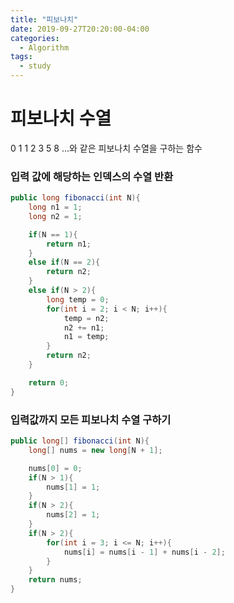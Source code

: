 ```yaml
---
title: "피보나치"
date: 2019-09-27T20:20:00-04:00
categories:
  - Algorithm
tags:
  - study
---
```


# 피보나치 수열

0 1 1 2 3 5 8 ...와 같은 피보나치 수열을 구하는 함수

### 입력 값에 해당하는 인덱스의 수열 반환

``` java
public long fibonacci(int N){
    long n1 = 1;
    long n2 = 1;

    if(N == 1){
        return n1;
    }
    else if(N == 2){
        return n2;
    }
    else if(N > 2){
        long temp = 0;
        for(int i = 2; i < N; i++){
            temp = n2;
            n2 += n1;
            n1 = temp;
        }
        return n2;
    }

    return 0;
}
```

### 입력값까지 모든 피보나치 수열 구하기
```java
public long[] fibonacci(int N){
    long[] nums = new long[N + 1];

    nums[0] = 0;
    if(N > 1){
        nums[1] = 1;
    }
    if(N > 2){
        nums[2] = 1;
    }
    if(N > 2){
        for(int i = 3; i <= N; i++){
            nums[i] = nums[i - 1] + nums[i - 2];
        }
    }
    return nums;
}
```
